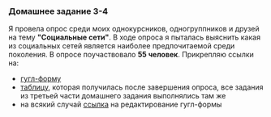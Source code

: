 ### Домашнее задание 3-4

Я провела опрос среди моих однокурсников, одногруппников и друзей на тему **"Социальные сети"**. В ходе опроса я пыталась выяснить какая из социальных сетей является наиболее предпочитаемой среди поколения.
В опросе поучаствовало **55 человек**.
Прикрепляю ссылки на:
+ [гугл-форму](https://docs.google.com/forms/d/e/1FAIpQLSfMLBG8tEaeaUpNWcI5k5KUvKo9d9P7Zde1mCFFpGvpveggDQ/viewform?usp=sf_link)
+ [таблицу](https://docs.google.com/spreadsheets/d/1iHGHcZHF3TQRkkq3k_y1dXcHswtvDthjp3IC7waKkUs/edit?usp=drivesdk&ouid=107227217918005042992), которая получилась после завершения опроса, все задания из третьей части домашнего задания выполнялись там же
+ на всякий случай [ссылка](https://docs.google.com/forms/d/1zVHb-c0murph7bur4Sx61eEO6Z1iVZnMGD7uRku6ED8/edit?usp=sharing) на редактирование гугл-формы
